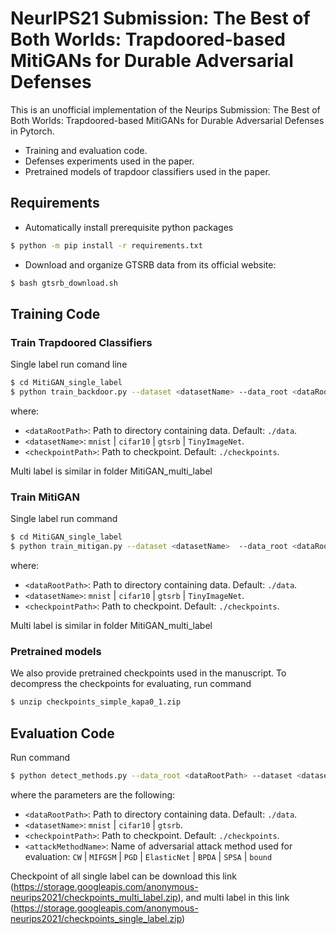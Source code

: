 # NeurIPS21 Submission: The Best of Both Worlds: Trapdoored-based MitiGANs for Durable Adversarial Defenses 

This is an unofficial implementation of the Neurips Submission:  The Best of Both Worlds: Trapdoored-based MitiGANs for Durable Adversarial Defenses in Pytorch.

- Training and evaluation code.
- Defenses experiments used in the paper.
- Pretrained models of trapdoor classifiers used in the paper. 

## Requirements
* Automatically install prerequisite python packages
```bash 
$ python -m pip install -r requirements.txt
```
* Download and organize GTSRB data from its official website:
```bash
$ bash gtsrb_download.sh
```

## Training Code

### Train Trapdoored Classifiers
Single label run comand line
```bash
$ cd MitiGAN_single_label
$ python train_backdoor.py --dataset <datasetName> --data_root <dataRootPath> --checkpoints <checkpointPath>
```
where:
- `<dataRootPath>`: Path to directory containing data. Default: `./data`.
- `<datasetName>`: `mnist` | `cifar10` | `gtsrb` | `TinyImageNet`.
- `<checkpointPath>`: Path to checkpoint. Default: `./checkpoints`.

Multi label is similar in folder MitiGAN_multi_label
### Train MitiGAN 
Single label run command
```bash
$ cd MitiGAN_single_label
$ python train_mitigan.py --dataset <datasetName>  --data_root <dataRootPath> --checkpoints <checkpointPath>
```
where:
- `<dataRootPath>`: Path to directory containing data. Default: `./data`.
- `<datasetName>`: `mnist` | `cifar10` | `gtsrb` | `TinyImageNet`.
- `<checkpointPath>`: Path to checkpoint. Default: `./checkpoints`.

Multi label is similar in folder MitiGAN_multi_label
### Pretrained models
We also provide pretrained checkpoints used in the manuscript. To decompress the checkpoints for evaluating, run command

```bash
$ unzip checkpoints_simple_kapa0_1.zip
```

## Evaluation Code
Run command

```bash
$ python detect_methods.py --data_root <dataRootPath> --dataset <datasetName> --checkpoints <checkpointPath> --attack_method <attackMethodName>
```
where the parameters are the following:
- `<dataRootPath>`: Path to directory containing data. Default: `./data`.
- `<datasetName>`: `mnist` | `cifar10` | `gtsrb`.
- `<checkpointPath>`: Path to checkpoint. Default: `./checkpoints`.
- `<attackMethodName>`: Name of adversarial attack method used for evaluation: `CW` | `MIFGSM` | `PGD` | `ElasticNet` | `BPDA` | `SPSA` | `bound`

Checkpoint of all single label can be download this link (https://storage.googleapis.com/anonymous-neurips2021/checkpoints_multi_label.zip), and multi label in this link (https://storage.googleapis.com/anonymous-neurips2021/checkpoints_single_label.zip)